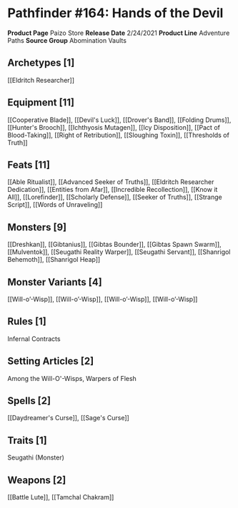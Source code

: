 ﻿---
id: '75'
name: Pathfinder 164. Hands of the Devil
rarity: Common
source: null
trait: null
type: Source

---
# Pathfinder #164: Hands of the Devil

**Product Page** Paizo Store
**Release Date** 2/24/2021
**Product Line** Adventure Paths
**Source Group** Abomination Vaults

## Archetypes [1]

[[Eldritch Researcher]]

## Equipment [11]

[[Cooperative Blade]], [[Devil's Luck]], [[Drover's Band]], [[Folding Drums]], [[Hunter's Brooch]], [[Ichthyosis Mutagen]], [[Icy Disposition]], [[Pact of Blood-Taking]], [[Right of Retribution]], [[Sloughing Toxin]], [[Thresholds of Truth]]

## Feats [11]

[[Able Ritualist]], [[Advanced Seeker of Truths]], [[Eldritch Researcher Dedication]], [[Entities from Afar]], [[Incredible Recollection]], [[Know it All]], [[Lorefinder]], [[Scholarly Defense]], [[Seeker of Truths]], [[Strange Script]], [[Words of Unraveling]]

## Monsters [9]

[[Dreshkan]], [[Gibtanius]], [[Gibtas Bounder]], [[Gibtas Spawn Swarm]], [[Mulventok]], [[Seugathi Reality Warper]], [[Seugathi Servant]], [[Shanrigol Behemoth]], [[Shanrigol Heap]]

## Monster Variants [4]

[[Will-o’-Wisp]], [[Will-o’-Wisp]], [[Will-o’-Wisp]], [[Will-o’-Wisp]]

## Rules [1]

Infernal Contracts

## Setting Articles [2]

Among the Will-O'-Wisps, Warpers of Flesh

## Spells [2]

[[Daydreamer's Curse]], [[Sage's Curse]]

## Traits [1]

Seugathi (Monster)

## Weapons [2]

[[Battle Lute]], [[Tamchal Chakram]]